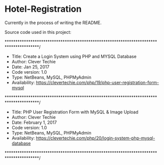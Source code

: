 # Hotel-Registration

Currently in the process of writing the README.

Source code used in this project:

***************************************************************************************/

*    Title: Create a Login System using PHP and MYSQL Database
*    Author: Clever Techie
*    Date: Jan 25, 2017
*    Code version: 1.0
*    Type: NetBeans, MySQL, PHPMyAdmin
*    Availability: https://clevertechie.com/php/19/php-user-registration-form-mysql

***************************************************************************************/

*    Title: PHP User Registration Form with MySQL & Image Upload
*    Author: Clever Techie
*    Date: February 1, 2017
*    Code version: 1.0
*    Type: NetBeans, MySQL, PHPMyAdmin
*    Availability: https://clevertechie.com/php/20/login-system-php-mysql-database

***************************************************************************************/

